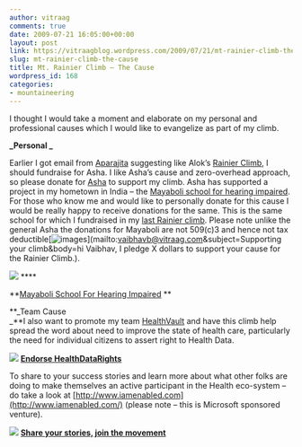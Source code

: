 ```yaml
---
author: vitraag
comments: true
date: 2009-07-21 16:05:00+00:00
layout: post
link: https://vitraagblog.wordpress.com/2009/07/21/mt-rainier-climb-the-cause/
slug: mt-rainier-climb-the-cause
title: Mt. Rainier Climb – The Cause
wordpress_id: 168
categories:
- mountaineering
---
```


I thought I would take a moment and elaborate on my personal and professional causes which I would like to evangelize as part of my climb. 

 

**_Personal _**

 

Earlier I got email from [Aparajita](http://www.ashanet.org/seattle/events/woc/profile_head.php?p=aparajitad) suggesting like Alok’s [Rainier Climb](http://www.ashanet.org/seattle/events/climb/profile_head.php?alok), I should fundraise for Asha. I like Asha’s cause and zero-overhead approach, so please donate for [Asha](http://www.ashanet.org/seattle) to support my climb. Asha has supported a project in my hometown in India – the [Mayaboli school for hearing impaired](http://vitraag.blogspot.com/2005/12/mayaboli-school-for-hearing-impaired.html). For those who know me and would like to personally donate for this cause I would be really happy to receive donations for the same. This is the same school for which I fundraised in my [last Rainier climb](http://vitraag.blogspot.com/2006/08/mt-rainier-blissful-climb.html). Please note unlike the general Asha the donations for Mayaboli are not 509(c)3 and hence not tax deductible[![images](http://lh6.ggpht.com/_Jc7k7_ysg2g/Sl04SYIfp1I/AAAAAAAAEvI/CS0k1kmchUM/images%5B13%5D.jpg?imgmax=800)](mailto:vaibhavb@vitraag.com&subject=Supporting your climb&body=hi Vaibhav, I pledge X dollars to support your cause for the Rainier Climb.).

 

![](http://lh6.ggpht.com/_Jc7k7_ysg2g/Sl04R-eJMjI/AAAAAAAAEt8/cEKtStA_vUA/73757794_9dc0786c1c[5].jpg?imgmax=800) ****

 

**[Mayaboli School For Hearing Impaired](http://vitraag.blogspot.com/2005/12/mayaboli-school-for-hearing-impaired.html) **

 

**_Team Cause          
_**I also want to promote my team [HealthVault](http://www.healthvault.com/) and have this climb help spread the word about need to improve the state of health care, particularly the need for individual citizens to assert right to Health Data. 

 

![](http://lh5.ggpht.com/_Jc7k7_ysg2g/Sl04SlEtzmI/AAAAAAAAEuE/vzUzr4IySOQ/Untitled[4].jpg?imgmax=800) **[Endorse HealthDataRights](http://www.healthdatarights.org/)**

 

To share to your success stories and learn more about what other folks are doing to make themselves an active participant in the Health eco-system – do take a look at [http://www.iamenabled.com](http://www.iamenabled.com/) (please note – this is Microsoft sponsored venture).

 

![](http://lh3.ggpht.com/_Jc7k7_ysg2g/Sl04UssPV4I/AAAAAAAAEuM/d3IhFKGyeMo/iamenabled_thumb.jpg?imgmax=800) **[Share your stories, join the movement](http://www.iamenabled.com/)**
